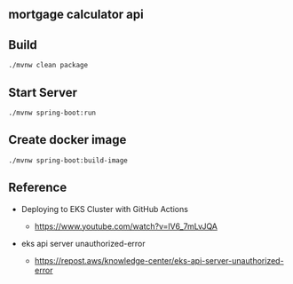 ## mortgage calculator api

## Build

```
./mvnw clean package
```

## Start Server

```
./mvnw spring-boot:run
```

## Create docker image

```
./mvnw spring-boot:build-image
```


## Reference

* Deploying to EKS Cluster with GitHub Actions
    * https://www.youtube.com/watch?v=lV6_7mLvJQA

* eks api server unauthorized-error
    * https://repost.aws/knowledge-center/eks-api-server-unauthorized-error